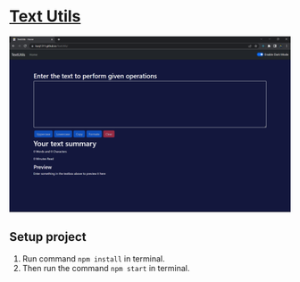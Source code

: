 # [Text Utils](https://kunj1311.github.io/TextUtils/)

![Preview](https://github.com/KUNJ1311/TextUtils/blob/main/public/Screenshot%20(127).png/?raw=true "Text Utils")

## Setup project 

1. Run command `npm install` in terminal.
2. Then run the command `npm start` in terminal.
